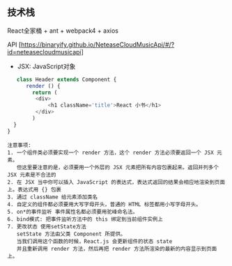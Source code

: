 ## 技术栈
React全家桶 + ant + webpack4 + axios
     
API [https://binaryify.github.io/NeteaseCloudMusicApi/#/?id=neteasecloudmusicapi]  


+ JSX: JavaScript对象
```js
   class Header extends Component {
      render () {
        return (
         <div>
             <h1 className='title'>React 小书</h1>
         </div>
        )
  }
}
```
```
注意事项:
1. 一个组件类必须要实现一个 render 方法，这个 render 方法必须要返回一个 JSX 元素。
   但这里要注意的是，必须要用一个外层的 JSX 元素把所有内容包裹起来。返回并列多个 JSX 元素是不合法的
2. 在 JSX 当中你可以插入 JavaScript 的表达式，表达式返回的结果会相应地渲染到页面上。表达式用 {} 包裹
3. 通过 className 给元素添加类名
4. 自定义的组件都必须要用大写字母开头，普通的 HTML 标签都用小写字母开头。
5. on*的事件监听 事件属性名都必须要用驼峰命名法。
6. bind模式: 把事件监听方法中的 this 绑定到当前组件实例上
7. 更改状态 使用setState方法 
   setState 方法由父类 Component 所提供。
   当我们调用这个函数的时候，React.js 会更新组件的状态 state 
   并且重新调用 render 方法，然后再把 render 方法所渲染的最新的内容显示到页面上。
```
